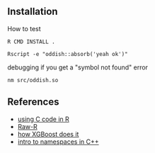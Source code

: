 

## Installation

How to test

```
R CMD INSTALL .

Rscript -e "oddish::absorb('yeah ok')"
```

debugging if you get a "symbol not found" error

```
nm src/oddish.so
```

## References

* [using C code in R](http://adv-r.had.co.nz/C-interface.html)
* [Raw-R](https://raw-r.org/R_API.php)
* [how XGBoost does it](https://github.com/dmlc/xgboost/tree/master/R-package/src)
* [intro to namespaces in C++](https://docs.microsoft.com/en-us/cpp/cpp/namespaces-cpp?view=vs-2019)
